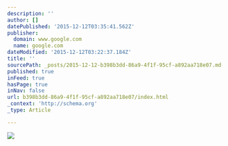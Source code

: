 ```yaml
---
description: ''
author: []
datePublished: '2015-12-12T03:35:41.562Z'
publisher:
  domain: www.google.com
  name: google.com
dateModified: '2015-12-12T03:22:37.184Z'
title: ''
sourcePath: _posts/2015-12-12-b398b3dd-86a9-4f1f-95cf-a892aa718e07.md
published: true
inFeed: true
hasPage: true
inNav: false
url: b398b3dd-86a9-4f1f-95cf-a892aa718e07/index.html
_context: 'http://schema.org'
_type: Article

---
```

![](http://images.macmillan.com/folio-assets/macmillan_us_frontbookcovers_1000H/9781250059376.jpg)